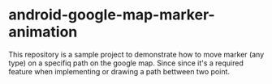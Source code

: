 # android-google-map-marker-animation
This repository is a sample project to demonstrate how to move marker (any type) on a specifiq path on the google map. Since since it's a required feature when implementing or drawing a path bettween two point.

